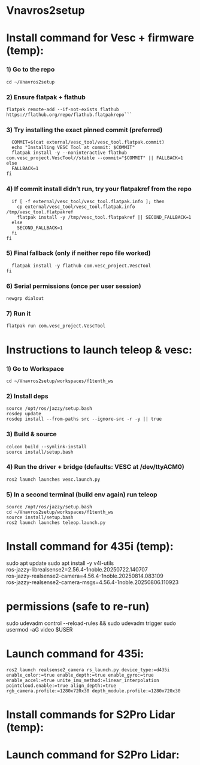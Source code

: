 # Vnavros2setup

# Install command for Vesc + firmware (temp): 

### 1) Go to the repo
```cd ~/Vnavros2setup```

### 2) Ensure flatpak + flathub
```sudo apt update && sudo apt install -y flatpak
flatpak remote-add --if-not-exists flathub https://flathub.org/repo/flathub.flatpakrepo```
```

### 3) Try installing the exact pinned commit (preferred)
```if [ -f external/vesc_tool/vesc_tool.flatpak.commit ]; then
  COMMIT=$(cat external/vesc_tool/vesc_tool.flatpak.commit)
  echo "Installing VESC Tool at commit: $COMMIT"
  flatpak install -y --noninteractive flathub com.vesc_project.VescTool//stable --commit="$COMMIT" || FALLBACK=1
else
  FALLBACK=1
fi
```

### 4) If commit install didn’t run, try your flatpakref from the repo
```if [ "${FALLBACK:-0}" = "1" ]; then
  if [ -f external/vesc_tool/vesc_tool.flatpak.info ]; then
    cp external/vesc_tool/vesc_tool.flatpak.info /tmp/vesc_tool.flatpakref
    flatpak install -y /tmp/vesc_tool.flatpakref || SECOND_FALLBACK=1
  else
    SECOND_FALLBACK=1
  fi
fi
```

### 5) Final fallback (only if neither repo file worked)
```if [ "${SECOND_FALLBACK:-0}" = "1" ]; then
  flatpak install -y flathub com.vesc_project.VescTool
fi
```

### 6) Serial permissions (once per user session)
```sudo usermod -aG dialout $USER
newgrp dialout
```

### 7) Run it
```flatpak run com.vesc_project.VescTool```


# Instructions to launch teleop & vesc:

### 1) Go to Workspace
```
cd ~/Vnavros2setup/workspaces/f1tenth_ws
```

### 2) Install deps
```
source /opt/ros/jazzy/setup.bash
rosdep update
rosdep install --from-paths src --ignore-src -r -y || true
```

### 3) Build & source
```
colcon build --symlink-install
source install/setup.bash
```

### 4) Run the driver + bridge (defaults: VESC at /dev/ttyACM0)
```
ros2 launch launches vesc.launch.py
```

### 5) In a second terminal (build env again) run teleop
```
source /opt/ros/jazzy/setup.bash
cd ~/Vnavros2setup/workspaces/f1tenth_ws
source install/setup.bash
ros2 launch launches teleop.launch.py
```

# Install command for 435i (temp): 
sudo apt update
sudo apt install -y v4l-utils \
  ros-jazzy-librealsense2=2.56.4-1noble.20250722.140707 \
  ros-jazzy-realsense2-camera=4.56.4-1noble.20250814.083109 \
  ros-jazzy-realsense2-camera-msgs=4.56.4-1noble.20250806.110923

# permissions (safe to re-run)
sudo udevadm control --reload-rules && sudo udevadm trigger
sudo usermod -aG video $USER


# Launch command for 435i:
```
ros2 launch realsense2_camera rs_launch.py device_type:=d435i enable_color:=true enable_depth:=true enable_gyro:=true enable_accel:=true unite_imu_method:=linear_interpolation pointcloud.enable:=true align_depth:=true rgb_camera.profile:=1280x720x30 depth_module.profile:=1280x720x30
```



# Install commands for S2Pro Lidar (temp): 


# Launch command for S2Pro Lidar:
```

```
